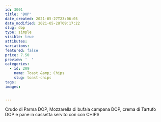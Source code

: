 ```yaml
---
id: 3001
title: 'DOP'
date_created: 2021-05-27T23:06:03
date_modified: 2021-05-28T09:17:22
slug: dop
type: simple
visible: true
attibutes: 
variations:
featured: false
price: 7.50
preview: '  '
categories: 
  - id: 209
    name: Toast &amp; Chips
    slug: toast-chips
tags: 
images: 


---
```


<p>Crudo di Parma DOP, Mozzarella di bufala campana DOP, crema di Tartufo DOP e pane in cassetta servito con con CHIPS</p>

